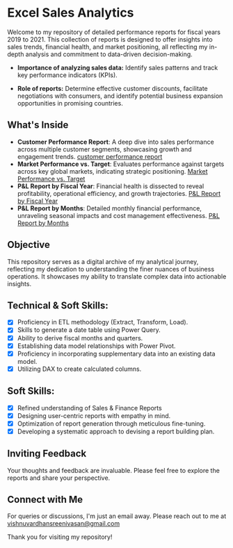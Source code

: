 # Excel Sales Analytics

Welcome to my repository of detailed performance reports for fiscal years 2019 to 2021. This collection of reports is designed to offer insights into sales trends, financial health, and market positioning, all reflecting my in-depth analysis and commitment to data-driven decision-making.

- **Importance of analyzing sales data:** Identify sales patterns and track key performance indicators (KPIs).

- **Role of reports:** Determine effective customer discounts, facilitate negotiations with consumers, and identify potential business expansion opportunities in promising countries.

## What's Inside

- **Customer Performance Report**: A deep dive into sales performance across multiple customer segments, showcasing growth and engagement trends. [customer performance report](https://github.com/VishnuvardhanSrinivasan21/Excel-Sales-Analytics/blob/main/Customer_Performance_Report.pdf)
- **Market Performance vs. Target**: Evaluates performance against targets across key global markets, indicating strategic positioning. [Market Performance vs. Target](https://github.com/VishnuvardhanSrinivasan21/Excel-Sales-Analytics/blob/main/Market_Performance_vs_Target.pdf)
- **P&L Report by Fiscal Year**: Financial health is dissected to reveal profitability, operational efficiency, and growth trajectories. [P&L Report by Fiscal Year](https://github.com/VishnuvardhanSrinivasan21/Excel-Sales-Analytics/blob/main/P%26L_Report_By_Fiscal_year.pdf)
- **P&L Report by Months**: Detailed monthly financial performance, unraveling seasonal impacts and cost management effectiveness. [P&L Report by Months](https://github.com/VishnuvardhanSrinivasan21/Excel-Sales-Analytics/blob/main/P%26L_Report_By_Months.pdf) 

## Objective

This repository serves as a digital archive of my analytical journey, reflecting my dedication to understanding the finer nuances of business operations. It showcases my ability to translate complex data into actionable insights.

## Technical & Soft Skills:
- [x]	Proficiency in ETL methodology (Extract, Transform, Load).
- [x]	Skills to generate a date table using Power Query.
- [x]	Ability to derive fiscal months and quarters.
- [x]	Establishing data model relationships with Power Pivot.
- [x]	Proficiency in incorporating supplementary data into an existing data model.
- [x]	Utilizing DAX to create calculated columns.

## Soft Skills:
- [x]	Refined understanding of Sales & Finance Reports
- [x]	Designing user-centric reports with empathy in mind.
- [x]	Optimization of report generation through meticulous fine-tuning.
- [x]	Developing a systematic approach to devising a report building plan.

## Inviting Feedback

Your thoughts and feedback are invaluable. Please feel free to explore the reports and share your perspective.

## Connect with Me

For queries or discussions, I'm just an email away. Please reach out to me at vishnuvardhansreenivasan@gmail.com

Thank you for visiting my repository!
